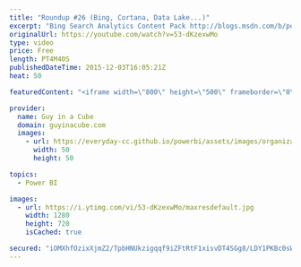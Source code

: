 ```yaml
---
title: "Roundup #26 (Bing, Cortana, Data Lake...)"
excerpt: "Bing Search Analytics Content Pack http://blogs.msdn.com/b/powerbi/archive/2015/12/02/search-analytics-from-bing-on-your-power-bi-dashboards.aspx  Power BI – Updates from browser to desktop and new automated insights http://blogs.msdn.com/b/powerbi/archive/2015/12/02/power-bi-updates-from-browser-to-desktop-and-new-automated-insights-mf.aspx"
originalUrl: https://youtube.com/watch?v=53-dKzexwMo
type: video
price: Free
length: PT4M40S
publishedDateTime: 2015-12-03T16:05:21Z
heat: 50

featuredContent: "<iframe width=\"800\" height=\"500\" frameborder=\"0\" src=\"https://www.youtube.com/embed/53-dKzexwMo\" allow=\"accelerometer; autoplay; encrypted-media; gyroscope; picture-in-picture\" allowfullscreen></iframe>"

provider:
  name: Guy in a Cube
  domain: guyinacube.com
  images:
    - url: https://everyday-cc.github.io/powerbi/assets/images/organizations/guyinacube.com-50x50.jpg
      width: 50
      height: 50

topics:
  - Power BI

images:
  - url: https://i.ytimg.com/vi/53-dKzexwMo/maxresdefault.jpg
    width: 1280
    height: 720
    isCached: true

secured: "iOMXhfOzixXjmZ2/TpbHNUkzigqqf9iZFtRtF1xisvDT4SGg8/LDY1PKBc0sW9vSPNVYlgkiYDs5HY44fjJMq31NznL3Jq8jLkWGrNXOyWY/hv3MYieFjL/w+25Sb786CcXT5uDZaQ5xeZd0IK9TfnfjPZ1LscLNGa4HAiaL2+FxrAQMwY3P8xMd4/EzYhqYxP8DmJJthlEaTU/klzkqUrIrrpYra94RnHp6LatBOHhcLwUTRhNCiCbPzHQQwGLLvadSI78egumRQqhvwiHwyvzYiO/teHA7ofkR3R+87rodS84YY0t/YMfwmkB9ygy/uNb6VpRndoUmIiM8MP4uYmMqMgUfKUctmBw6JeJFdecPeBETWtlsQCLpcMhbZ5m3xy7yUkh4eyrf3xLV1+wKa3PfDkWx12poDQ6cf3Lvn1c=;n/HbCVwJWFjnHWxh73I9Ig=="
---
```


